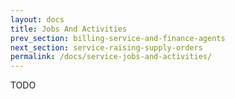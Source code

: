 ```yaml
---
layout: docs
title: Jobs And Activities
prev_section: billing-service-and-finance-agents
next_section: service-raising-supply-orders
permalink: /docs/service-jobs-and-activities/
---
```


TODO
